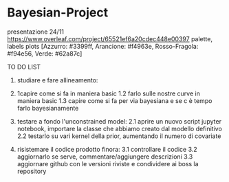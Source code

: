 # Bayesian-Project
presentazione 24/11 https://www.overleaf.com/project/65521ef6a20cdec448e00397
palette, labels plots  [Azzurro: #3399ff, Arancione: #f4963e, Rosso-Fragola: #f94e56, Verde: #62a87c]

TO DO LIST
1. studiare e fare allineamento:
  1. 1capire come si fa in maniera basic
  1.2 farlo sulle nostre curve in maniera basic
  1.3 capire come si fa per via bayesiana e se c è tempo farlo bayesianamente

2. testare a fondo l'unconstrained model:
  2.1 aprire un nuovo script jupyter notebook, importare la classe che abbiamo creato dal modello definitivo
  2.2 testarlo su vari kernel della prior, aumentando il numero di covariate

3. risistemare il codice prodotto finora:
  3.1 controllare il codice
  3.2 aggiornarlo se serve, commentare/aggiungere descrizioni
  3.3 aggiornare github con le versioni riviste e condividere ai boss la repository
